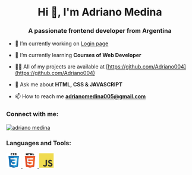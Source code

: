 <h1 align="center">Hi 👋, I'm Adriano Medina</h1>
<h3 align="center">A passionate frontend developer from Argentina</h3>

- 🔭 I’m currently working on [Login page](https://adriano004.github.io/Login-Page/)

- 🌱 I’m currently learning **Courses of Web Developer**

- 👨‍💻 All of my projects are available at [https://github.com/Adriano004](https://github.com/Adriano004)

- 💬 Ask me about **HTML, CSS & JAVASCRIPT**

- 📫 How to reach me **adrianomedina005@gmail.com**

<h3 align="left">Connect with me:</h3>
<p align="left">
<a href="https://linkedin.com/in/adriano medina" target="blank"><img align="center" src="https://raw.githubusercontent.com/rahuldkjain/github-profile-readme-generator/master/src/images/icons/Social/linked-in-alt.svg" alt="adriano medina" height="30" width="40" /></a>
</p>

<h3 align="left">Languages and Tools:</h3>
<p align="left"> <a href="https://www.w3schools.com/css/" target="_blank" rel="noreferrer"> <img src="https://raw.githubusercontent.com/devicons/devicon/master/icons/css3/css3-original-wordmark.svg" alt="css3" width="40" height="40"/> </a> <a href="https://www.w3.org/html/" target="_blank" rel="noreferrer"> <img src="https://raw.githubusercontent.com/devicons/devicon/master/icons/html5/html5-original-wordmark.svg" alt="html5" width="40" height="40"/> </a> <a href="https://developer.mozilla.org/en-US/docs/Web/JavaScript" target="_blank" rel="noreferrer"> <img src="https://raw.githubusercontent.com/devicons/devicon/master/icons/javascript/javascript-original.svg" alt="javascript" width="40" height="40"/> </a> </p>
